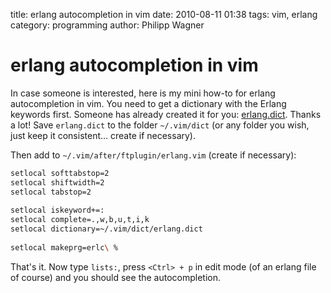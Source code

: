title: erlang autocompletion in vim
date: 2010-08-11 01:38
tags: vim, erlang
category: programming
author: Philipp Wagner

# erlang autocompletion in vim #

In case someone is interested, here is my mini how-to for erlang autocompletion in vim. You need to get a dictionary with the Erlang keywords first. Someone has already created it for you: [erlang.dict](http://github.com/cooldaemon/myhome/tree/master/.vim/dict/erlang.dict). Thanks a lot! Save ``erlang.dict`` to the folder ``~/.vim/dict`` (or any folder you wish, just keep it consistent... create if necessary).

Then add to ``~/.vim/after/ftplugin/erlang.vim`` (create if necessary):

```sh
setlocal softtabstop=2
setlocal shiftwidth=2
setlocal tabstop=2
 
setlocal iskeyword+=:
setlocal complete=.,w,b,u,t,i,k
setlocal dictionary=~/.vim/dict/erlang.dict
 
setlocal makeprg=erlc\ %
```

That's it. Now type ``lists:``, press ``<Ctrl> + p`` in edit mode (of an erlang file of course) and you should see the autocompletion.
